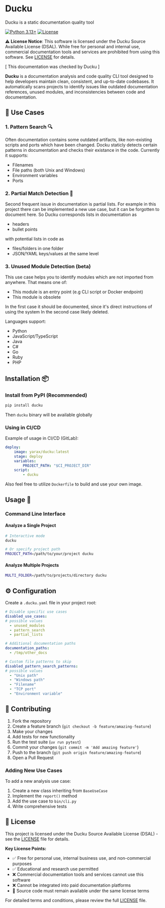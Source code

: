 # Ducku 

Ducku is a static documentation quality tool

[![Python 3.13+](https://img.shields.io/badge/python-3.13+-blue.svg)](https://www.python.org/downloads/)
[![License](https://img.shields.io/badge/license-DSAL-orange.svg)](LICENSE)

⚠️ **License Notice**: This software is licensed under the Ducku Source Available License (DSAL). While free for personal and internal use, commercial documentation tools and services are prohibited from using this software. See [LICENSE](LICENSE) for details.

[ This documentation was checked by Ducku ]

**Ducku** is a documentation analysis and code quality CLI tool designed to help developers maintain clean, consistent, and up-to-date codebases. It automatically scans projects to identify issues like outdated documentation references, unused modules, and inconsistencies between code and documentation.

## 🚀 Use Cases

### 1. Pattern Search 🔍

Often documentation contains some outdated artifacts, like non-existing scripts and ports which have been changed.
Docku staticly detects certain patterns in documentation and checks their existance in the code.
Currently it supports:

- Filenames
- File paths (both Unix and Windows)
- Environment variables
- Ports


### 2. Partial Match Detection 🎯

Second frequent issue in documentation is partial lists. For example in this project there can be implemented a new use case, but it can be forgotten to document here.
So Ducku corresponds lists in documentation as
- headers
- bullet points

with potential lists in code as
- files/folders in one folder
- JSON/YAML keys/values at the same level

### 3. Unused Module Detection (beta)

This use case helps you to identify modules which are not imported from anywhere. 
That means one of:
- This module is an entry point (e.g CLI script or Docker endpoint)
- This module is obsolete

In the first case it should be documented, since it's direct instructions of using the system
In the second case likely deleted.

Languages support:

- Python
- JavaScript/TypeScript
- Java
- C#
- Go
- Ruby
- PHP


## Installation 📦

### Install from PyPI (Recommended)

```bash
pip install ducku
```

Then `ducku` binary will be available globally

### Using in CI/CD

Example of usage in CI/CD (GitLab):

```yaml
deploy:
    image: yarax/ducku:latest
    stage: deploy
    variables:
        PROJECT_PATH: "$CI_PROJECT_DIR"
    script:
        - ducku
```

Also feel free to utilize `Dockerfile` to build and use your own image.

## Usage 🚀

### Command Line Interface

#### Analyze a Single Project
```bash
# Interactive mode
ducku

# Or specify project path
PROJECT_PATH=/path/to/your/project ducku
```

#### Analyze Multiple Projects
```bash
MULTI_FOLDER=/path/to/projects/directory ducku
```

## ⚙️ Configuration

Create a `.ducku.yaml` file in your project root:

```yaml
# Disable specific use cases
disabled_use_cases:
# possible values
  - unused_modules
  - pattern_search
  - partial_lists

# Additional documentation paths
documentation_paths:
  - /tmp/other_docs

# Custom file patterns to skip
disabled_pattern_search_patterns:
# possible values
  - "Unix path"
  - "Windows path"
  - "Filename"
  - "TCP port"
  - "Environment variable"
```

## 🤝 Contributing

1. Fork the repository
2. Create a feature branch (`git checkout -b feature/amazing-feature`)
3. Make your changes
4. Add tests for new functionality
5. Run the test suite (`uv run pytest`)
6. Commit your changes (`git commit -m 'Add amazing feature'`)
7. Push to the branch (`git push origin feature/amazing-feature`)
8. Open a Pull Request

### Adding New Use Cases

To add a new analysis use case:

1. Create a new class inheriting from `BaseUseCase`
2. Implement the `report()` method
3. Add the use case to `bin/cli.py`
4. Write comprehensive tests

## 📝 License

This project is licensed under the Ducku Source Available License (DSAL) - see the [LICENSE](LICENSE) file for details.

**Key License Points:**
- ✅ Free for personal use, internal business use, and non-commercial purposes
- ✅ Educational and research use permitted
- ❌ Commercial documentation tools and services cannot use this software
- ❌ Cannot be integrated into paid documentation platforms
- 📖 Source code must remain available under the same license terms

For detailed terms and conditions, please review the full [LICENSE](LICENSE) file.